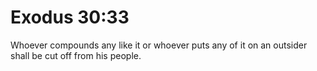 # Exodus 30:33

Whoever compounds any like it or whoever puts any of it on an outsider shall be cut off from his people.
